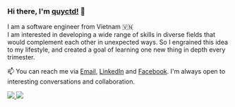 ### Hi there, I'm [quyctd!](https://github.com/quyctd) 👋

I am a software engineer from Vietnam 🇻🇳
<br/>
I am interested in developing a wide range of skills in diverse fields that would complement each other in unexpected ways. So I engrained this idea to my lifestyle, and created a goal of learning one new thing in depth every trimester.
<br/>

📫 You can reach me via <a href="mailto:quy.dc98@gmail.com" target="_blank">Email</a>, <a href="https://https://www.linkedin.com/in/andrewdinh98/" target="_blank">LinkedIn</a> and <a href="https://www.facebook.com/akashi.211/" target="_blank">Facebook</a>. I'm always open to interesting conversations and collaboration.

<a href="https://github.com/quyctd/quyctd">
<img src="https://github-readme-stats.vercel.app/api?username=quyctd&show_icons=true&theme=default">
</a>
<a href="https://github.com/quyctd/quyctd">
  <img src="https://github-readme-stats.vercel.app/api/top-langs/?username=quyctd&layout=compact&theme=default" />
</a>
